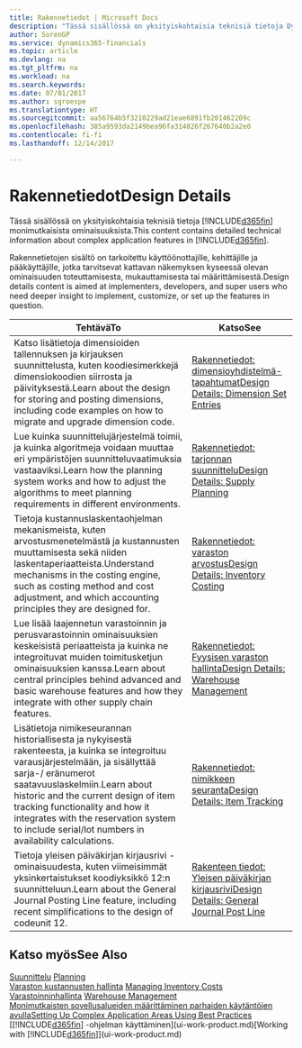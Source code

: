 ```yaml
---
title: Rakennetiedot | Microsoft Docs
description: "Tässä sisällössä on yksityiskohtaisia teknisiä tietoja Dynamics 365:n monimutkaisista ominaisuuksista."
author: SorenGP
ms.service: dynamics365-financials
ms.topic: article
ms.devlang: na
ms.tgt_pltfrm: na
ms.workload: na
ms.search.keywords: 
ms.date: 07/01/2017
ms.author: sgroespe
ms.translationtype: HT
ms.sourcegitcommit: aa56764b5f3210229ad21eae6891fb201462209c
ms.openlocfilehash: 385a9593da2149bea96fa314826f267640b2a2e0
ms.contentlocale: fi-fi
ms.lasthandoff: 12/14/2017

---
```

# <a name="design-details"></a><span data-ttu-id="e10af-103">Rakennetiedot</span><span class="sxs-lookup"><span data-stu-id="e10af-103">Design Details</span></span>
<span data-ttu-id="e10af-104">Tässä sisällössä on yksityiskohtaisia teknisiä tietoja [!INCLUDE[d365fin](includes/d365fin_md.md)] monimutkaisista ominaisuuksista.</span><span class="sxs-lookup"><span data-stu-id="e10af-104">This content contains detailed technical information about complex application features in [!INCLUDE[d365fin](includes/d365fin_md.md)].</span></span>  

 <span data-ttu-id="e10af-105">Rakennetietojen sisältö on tarkoitettu käyttöönottajille, kehittäjille ja pääkäyttäjille, jotka tarvitsevat kattavan näkemyksen kyseessä olevan ominaisuuden toteuttamisesta, mukauttamisesta tai määrittämisestä.</span><span class="sxs-lookup"><span data-stu-id="e10af-105">Design details content is aimed at implementers, developers, and super users who need deeper insight to implement, customize, or set up the features in question.</span></span>  

|<span data-ttu-id="e10af-106">**Tehtävä**</span><span class="sxs-lookup"><span data-stu-id="e10af-106">**To**</span></span>|<span data-ttu-id="e10af-107">**Katso**</span><span class="sxs-lookup"><span data-stu-id="e10af-107">**See**</span></span>|  
|------------|-------------|  
|<span data-ttu-id="e10af-108">Katso lisätietoja dimensioiden tallennuksen ja kirjauksen suunnittelusta, kuten koodiesimerkkejä dimensiokoodien siirrosta ja päivityksestä.</span><span class="sxs-lookup"><span data-stu-id="e10af-108">Learn about the design for storing and posting dimensions, including code examples on how to migrate and upgrade dimension code.</span></span>|[<span data-ttu-id="e10af-109">Rakennetiedot: dimensioyhdistelmä-tapahtumat</span><span class="sxs-lookup"><span data-stu-id="e10af-109">Design Details: Dimension Set Entries</span></span>](design-details-dimension-set-entries.md)|  
|<span data-ttu-id="e10af-110">Lue kuinka suunnittelujärjestelmä toimii, ja kuinka algoritmeja voidaan muuttaa eri ympäristöjen suunnitteluvaatimuksia vastaaviksi.</span><span class="sxs-lookup"><span data-stu-id="e10af-110">Learn how the planning system works and how to adjust the algorithms to meet planning requirements in different environments.</span></span>|[<span data-ttu-id="e10af-111">Rakennetiedot: tarjonnan suunnittelu</span><span class="sxs-lookup"><span data-stu-id="e10af-111">Design Details: Supply Planning</span></span>](design-details-supply-planning.md)|  
|<span data-ttu-id="e10af-112">Tietoja kustannuslaskentaohjelman mekanismeista, kuten arvostusmenetelmästä ja kustannusten muuttamisesta sekä niiden laskentaperiaatteista.</span><span class="sxs-lookup"><span data-stu-id="e10af-112">Understand mechanisms in the costing engine, such as costing method and cost adjustment, and which accounting principles they are designed for.</span></span>|[<span data-ttu-id="e10af-113">Rakennetiedot: varaston arvostus</span><span class="sxs-lookup"><span data-stu-id="e10af-113">Design Details: Inventory Costing</span></span>](design-details-inventory-costing.md)|  
|<span data-ttu-id="e10af-114">Lue lisää laajennetun varastoinnin ja perusvarastoinnin ominaisuuksien keskeisistä periaatteista ja kuinka ne integroituvat muiden toimitusketjun ominaisuuksien kanssa.</span><span class="sxs-lookup"><span data-stu-id="e10af-114">Learn about central principles behind advanced and basic warehouse features and how they integrate with other supply chain features.</span></span>|[<span data-ttu-id="e10af-115">Rakennetiedot: Fyysisen varaston hallinta</span><span class="sxs-lookup"><span data-stu-id="e10af-115">Design Details: Warehouse Management</span></span>](design-details-warehouse-management.md)|  
|<span data-ttu-id="e10af-116">Lisätietoja nimikeseurannan historiallisesta ja nykyisestä rakenteesta, ja kuinka se integroituu varausjärjestelmään, ja sisällyttää sarja-/ eränumerot saatavuuslaskelmiin.</span><span class="sxs-lookup"><span data-stu-id="e10af-116">Learn about historic and the current design of item tracking functionality and how it integrates with the reservation system to include serial/lot numbers in availability calculations.</span></span>|[<span data-ttu-id="e10af-117">Rakennetiedot: nimikkeen seuranta</span><span class="sxs-lookup"><span data-stu-id="e10af-117">Design Details: Item Tracking</span></span>](design-details-item-tracking.md)|  
|<span data-ttu-id="e10af-118">Tietoja yleisen päiväkirjan kirjausrivi -ominaisuudesta, kuten viimeisimmät yksinkertaistukset koodiyksikkö 12:n suunnitteluun.</span><span class="sxs-lookup"><span data-stu-id="e10af-118">Learn about the General Journal Posting Line feature, including recent simplifications to the design of codeunit 12.</span></span>|[<span data-ttu-id="e10af-119">Rakenteen tiedot: Yleisen päiväkirjan kirjausrivi</span><span class="sxs-lookup"><span data-stu-id="e10af-119">Design Details: General Journal Post Line</span></span>](design-details-general-journal-post-line.md)|  

## <a name="see-also"></a><span data-ttu-id="e10af-120">Katso myös</span><span class="sxs-lookup"><span data-stu-id="e10af-120">See Also</span></span>  
 <span data-ttu-id="e10af-121">[Suunnittelu](production-planning.md) </span><span class="sxs-lookup"><span data-stu-id="e10af-121">[Planning](production-planning.md) </span></span>  
 <span data-ttu-id="e10af-122">[Varaston kustannusten hallinta](finance-manage-inventory-costs.md) </span><span class="sxs-lookup"><span data-stu-id="e10af-122">[Managing Inventory Costs](finance-manage-inventory-costs.md) </span></span>  
 <span data-ttu-id="e10af-123">[Varastoinninhallinta](warehouse-manage-warehouse.md) </span><span class="sxs-lookup"><span data-stu-id="e10af-123">[Warehouse Management](warehouse-manage-warehouse.md) </span></span>  
 [<span data-ttu-id="e10af-124">Monimutkaisten sovellusalueiden määrittäminen parhaiden käytäntöjen avulla</span><span class="sxs-lookup"><span data-stu-id="e10af-124">Setting Up Complex Application Areas Using Best Practices</span></span>](set-up-complex-application-areas-using-best-practices.md)  
 <span data-ttu-id="e10af-125">[[!INCLUDE[d365fin](includes/d365fin_md.md)] -ohjelman käyttäminen](ui-work-product.md)</span><span class="sxs-lookup"><span data-stu-id="e10af-125">[Working with [!INCLUDE[d365fin](includes/d365fin_md.md)]](ui-work-product.md)</span></span>

